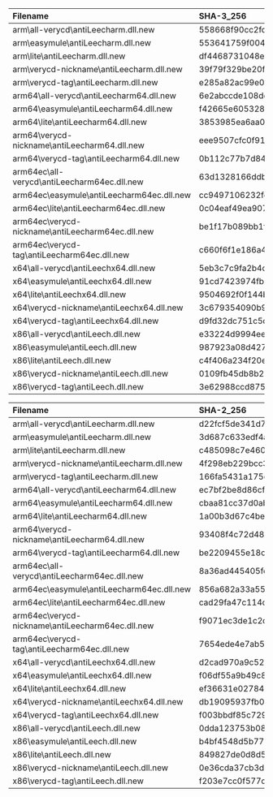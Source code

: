﻿Filename | SHA-3_256 |
:--- | :--- |
arm\all-verycd\antiLeecharm.dll.new | 558668f90cc2fd0508a5b6688a18ea146670345c9af662fe90e637f8d6ab7b91 |
arm\easymule\antiLeecharm.dll.new | 553641759f004090cf3589be47a05400410b196afddaeed0b459a4289c7f2447 |
arm\lite\antiLeecharm.dll.new | df4468731048ec1ebe5921ab51dc30daea7656d5eb11a1b70ce20e3ca2f7c871 |
arm\verycd-nickname\antiLeecharm.dll.new | 39f79f329be20f097a234b5ab0b3a3451f84c4315c6a9d188d628333277894bf |
arm\verycd-tag\antiLeecharm.dll.new | e285a82ac99e0ea25e65fcabebf6bf0d0ea9f51353a47bbc6a2b7e816a08b83b |
arm64\all-verycd\antiLeecharm64.dll.new | 6e2abccde108ddaea370bab7edd9a99f3d9bb8fdf13be3409221b614322f0d48 |
arm64\easymule\antiLeecharm64.dll.new | f42665e60532892bb60f5d8c946f29df9b8589f37c20a13097417d98988f7c39 |
arm64\lite\antiLeecharm64.dll.new | 3853985ea6aa0f6bc4e1f0e0c3be9f8292d3dbfbb12e888f33bced28a0254796 |
arm64\verycd-nickname\antiLeecharm64.dll.new | eee9507cfc0f91bc7b4da6082998b744e0f0f3963d81e052838faa71c907faee |
arm64\verycd-tag\antiLeecharm64.dll.new | 0b112c77b7d8477eb468b346113660b64b65a8f3b411a5f089d17025420567a9 |
arm64ec\all-verycd\antiLeecharm64ec.dll.new | 63d1328166ddb2dc6158054a5a5a7aa12dca933b1398e53086b541f22c02aeca |
arm64ec\easymule\antiLeecharm64ec.dll.new | cc9497106232fdf8df2fc8e953e22554e942ba90244f14f794378a08c33a0bf5 |
arm64ec\lite\antiLeecharm64ec.dll.new | 0c04eaf49ea907fe54d673926d85aed1c0be925599e5d54432bd39cd9a16200d |
arm64ec\verycd-nickname\antiLeecharm64ec.dll.new | be1f17b089bb1fea384c29a6afb0cdccd795f4095919e0cdb34ee9571fae9154 |
arm64ec\verycd-tag\antiLeecharm64ec.dll.new | c660f6f1e186a4f0d1b3bef40bac274d53abbc0dd9f6e98981ddff974a9b783b |
x64\all-verycd\antiLeechx64.dll.new | 5eb3c7c9fa2b4c74cddf1c89013ed758f52a3a540374b4f2f18d0a14a72510b5 |
x64\easymule\antiLeechx64.dll.new | 91cd7423974fb79c09063fc4677b4df016a476961b9e9b6445fdb4fbdf77c24f |
x64\lite\antiLeechx64.dll.new | 9504692f0f144b4fa9123131a15365ff1e84f302ac2525faf6751611650ccb5e |
x64\verycd-nickname\antiLeechx64.dll.new | 3c679354090b9d79ea8fca8de29fefc9b2b365ecc2f8b19c78cf4f182f79822b |
x64\verycd-tag\antiLeechx64.dll.new | d9fd32dc751c5d9e51dc50d6a30cb61364b2e41f6357994a81c6a0823eab16cd |
x86\all-verycd\antiLeech.dll.new | e33224d9994ee6f3ad0751f950441c9bc6afad8fc8b4fb3dce85ec248b865283 |
x86\easymule\antiLeech.dll.new | 987923a08d4274b7485307c2cbd799aa3e00294b2fe82598ccb9e0faf05d1966 |
x86\lite\antiLeech.dll.new | c4f406a234f20e106bfa0d054a3b9a225186690756ac734e824d89f360a3a327 |
x86\verycd-nickname\antiLeech.dll.new | 0109fb45db8b24550a83c9b8b74defc45183fd0f3d54e0e5e768d352a8d8acbe |
x86\verycd-tag\antiLeech.dll.new | 3e62988ccd8756523ce432e56ee66025cd1a844249cb2657fc314ea4d74776e7 |

Filename | SHA-2_256 |
:--- | :--- |
arm\all-verycd\antiLeecharm.dll.new | d22fcf5de341d775fa4edfedcd2de36931759052d00f83513ccffcafda56d329 |
arm\easymule\antiLeecharm.dll.new | 3d687c633edf4ab4e2af784f24092738618d54105a0bd1bce8c9827f569fe4f4 |
arm\lite\antiLeecharm.dll.new | c485098c7e4605cf5e53c7244329ddd87da58cf2b024cdbddd846cac9e04b33f |
arm\verycd-nickname\antiLeecharm.dll.new | 4f298eb229bcc3788bbe6f341b02e7c55449bb1abc25f2dfa5e63b6d9cb9dcea |
arm\verycd-tag\antiLeecharm.dll.new | 166fa5431a175ddb47929575f5e6568ea48e686e3505b3da22e7efc0f479ccc2 |
arm64\all-verycd\antiLeecharm64.dll.new | ec7bf2be8d86cf03b3706098fadbb51ac0131515b1a97c5b83fd63d39c87a6cf |
arm64\easymule\antiLeecharm64.dll.new | cbaa81cc37d0ab539404c6e7256b29010b4ec9064e69e84a528bdcffc0f21586 |
arm64\lite\antiLeecharm64.dll.new | 1a00b3d67c4beee6e6e0269fc8cb94aefa9bc0b70bc24cf8ca868910614ca6a0 |
arm64\verycd-nickname\antiLeecharm64.dll.new | 93408f4c72d4810aa81eb4e341eff46a4d8277ea7b2539fb6768861e31c17fdf |
arm64\verycd-tag\antiLeecharm64.dll.new | be2209455e18c6a601961894cc047670ffff59dbcb7667a6f6bdb3e392644b0b |
arm64ec\all-verycd\antiLeecharm64ec.dll.new | 8a36ad445405fd0bd924f734ab6e9ccd8dfaa5555a4a4a2ed7839caeb94d0d3f |
arm64ec\easymule\antiLeecharm64ec.dll.new | 856a682a33a5519e92ab70792cf738249e191e6f1b36ca48e8e39ecc4873a0a6 |
arm64ec\lite\antiLeecharm64ec.dll.new | cad29fa47c114c4a093839bfe5284227771f46c5d6f898e5e651436dcad98f3a |
arm64ec\verycd-nickname\antiLeecharm64ec.dll.new | f9071ec3de1c2c365dcbe8dead4d5f42b867dfe4d0706b6dd7547bac37a05619 |
arm64ec\verycd-tag\antiLeecharm64ec.dll.new | 7654ede4e7ab5018fe499d1131db9b32420c1e21e32815ef9d6358324e1e2d81 |
x64\all-verycd\antiLeechx64.dll.new | d2cad970a9c525bb54cd5717da27a10193da3f8321bf88de2650bdf85deeb403 |
x64\easymule\antiLeechx64.dll.new | f06df55a9b49c85c0812d44cf2373069a7abdd4428d98d37e07de0c8fbafb088 |
x64\lite\antiLeechx64.dll.new | ef36631e0278488c053f9afb7ae737d4768085f38b1f34714c6ebe51f5a292f8 |
x64\verycd-nickname\antiLeechx64.dll.new | db19095937fb04967486d2e39fc0fd9ee4b40b8181cdf5d4d7822242c5310ebf |
x64\verycd-tag\antiLeechx64.dll.new | f003bbdf85c7298e7556e156ace03eb9efdc4f4919963ab16ef2ea13e374c5bd |
x86\all-verycd\antiLeech.dll.new | 0dda123753b08d3db713f06f15f54d61e8bcc7ff5f54d114f499433e8544b103 |
x86\easymule\antiLeech.dll.new | b4bf4548d5b770d66288bf60b45e66a6a787a3b71bd9198a1afd614a77710e30 |
x86\lite\antiLeech.dll.new | 849827de0d8d566a760c79e178beddf3d3ae3e3c34ae859a6d2b5dadac70f3a8 |
x86\verycd-nickname\antiLeech.dll.new | 0e36cda37cb3d0f7c8f1bb056f021067f23a1815fe67902bf538bb5930a27def |
x86\verycd-tag\antiLeech.dll.new | f203e7cc0f577d6461ce31ec966a84452193105e2bc985cc1fa007b578867469 |
